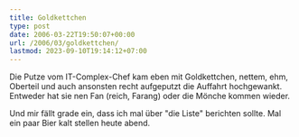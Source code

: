 ```yaml
---
title: Goldkettchen
type: post
date: 2006-03-22T19:50:07+00:00
url: /2006/03/goldkettchen/
lastmod: 2023-09-10T19:14:12+07:00
---
```

Die Putze vom IT-Complex-Chef kam eben mit Goldkettchen, nettem, ehm, Oberteil und auch ansonsten recht aufgeputzt die Auffahrt hochgewankt. Entweder hat sie nen Fan (reich, Farang) oder die Mönche kommen wieder.

Und mir fällt grade ein, dass ich mal über "die Liste" berichten sollte. Mal ein paar Bier kalt stellen heute abend.
